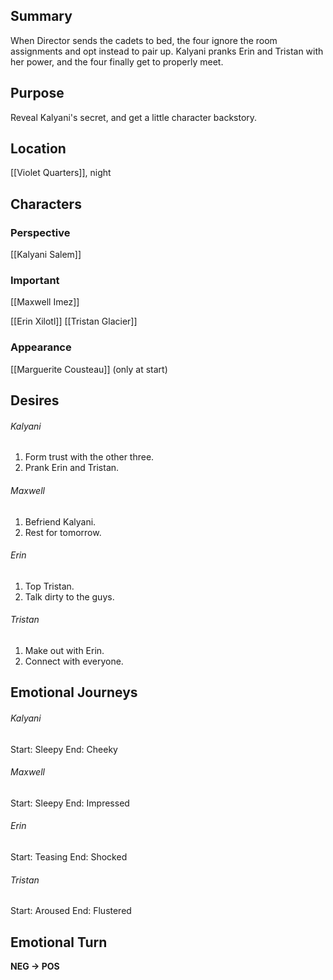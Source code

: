 ## Summary
When Director sends the cadets to bed, the four ignore the room assignments and opt instead to pair up. Kalyani pranks Erin and Tristan with her power, and the four finally get to properly meet.
## Purpose
Reveal Kalyani's secret, and get a little character backstory.
## Location
[[Violet Quarters]], night
## Characters 
### Perspective
[[Kalyani Salem]]
### Important
[[Maxwell Imez]]

[[Erin Xilotl]]
[[Tristan Glacier]]
### Appearance
[[Marguerite Cousteau]] (only at start)
## Desires
###### Kalyani
1. Form trust with the other three.
2. Prank Erin and Tristan.
###### Maxwell
1. Befriend Kalyani.
2. Rest for tomorrow.
###### Erin
1. Top Tristan.
2. Talk dirty to the guys.
###### Tristan
1. Make out with Erin.
2. Connect with everyone.
## Emotional Journeys
###### Kalyani
Start: Sleepy
End: Cheeky
###### Maxwell
Start: Sleepy
End: Impressed
###### Erin
Start: Teasing
End: Shocked
###### Tristan
Start: Aroused
End: Flustered
## Emotional Turn
**NEG -> POS**